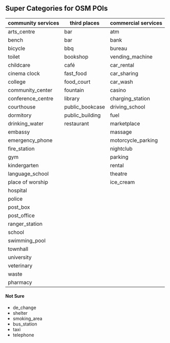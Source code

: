 
Super Categories for OSM POIs
---

community services |  third places | commercial services |
----|----|-----|
arts_centre |bar |atmbench |bar|bank
bicycle |bbq|bureau
toilet |bookshop| vending_machine
childcare |café|car_rentalcinema	clock |fast_food|car_sharing
college |food_court|car_wash
community_center |fountain|casino
conference_centre |library|charging_station
courthouse |public_bookcase| driving_school
dormitory |public_building|fuel
drinking_water |restaurant|marketplace
embassy ||massage
emergency_phone ||motorcycle_parking
fire_station ||nightclubgym||parking
kindergarten|| rental
language_school||theatre
place of worship||ice_cream
hospital||
police||
post_box||
post_office||
ranger_station||school||
swimming_pool||
townhall||
university||
veterinary||
waste||
pharmacy||
#### Not Sure- de_change- shelter- smoking_area- bus_station- taxi- telephone
